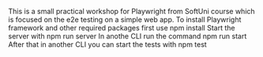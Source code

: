 This is a small practical workshop for Playwright from SoftUni course which is focused on the e2e testing on a simple web app.
To install Playwright framework and other required packages first use npm install
Start the server with npm run server
In anothe CLI run the command npm run start
After that in another CLI you can start the tests with npm test

